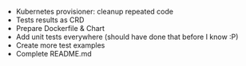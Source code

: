 - Kubernetes provisioner: cleanup repeated code
- Tests results as CRD
- Prepare Dockerfile & Chart
- Add unit tests everywhere (should have done that before I know :P)
- Create more test examples
- Complete README.md
